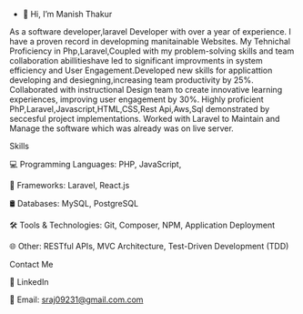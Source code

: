 - 👋 Hi, I’m Manish Thakur
  
As a software developer,laravel Developer with over a year of experience. I have a proven record in developming manitainable Websites. My Tehnichal Proficiency
in Php,Laravel,Coupled with my problem-solving skills and team collaboration abillitieshave led to significant improvments in system efficiency and User Engagement.Developed
new skills for applicattion developing and desiegning,increasing team productivity by 25%. Collaborated with instructional Design team to create innovative learning experiences,
improving user engagement by 30%. Highly proficient PhP,Laravel,Javascript,HTML,CSS,Rest Api,Aws,Sql demonstrated by seccesful project implementations. Worked with Laravel to
Maintain and Manage the software which was already was on live server.

Skills

💻 Programming Languages: PHP, JavaScript,

🚀 Frameworks: Laravel, React.js

🛢️ Databases: MySQL, PostgreSQL

🛠️ Tools & Technologies: Git, Composer, NPM, Application Deployment

🌐 Other: RESTful APIs, MVC Architecture, Test-Driven Development (TDD)

Contact Me

💼 LinkedIn

📧 Email: sraj09231@gmail.com.com
